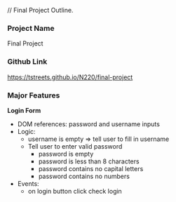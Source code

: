 // Final Project Outline.

### Project Name

Final Project

### Github Link

https://tstreets.github.io/N220/final-project

### Major Features

**Login Form**

- DOM references: password and username inputs
- Logic:
  - username is empty => tell user to fill in username
  - Tell user to enter valid password
    - password is empty
    - password is less than 8 characters
    - password contains no capital letters
    - password contains no numbers
- Events:
  - on login button click check login
